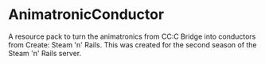 # AnimatronicConductor
A resource pack to turn the animatronics from CC:C Bridge into conductors from Create: Steam 'n' Rails. This was created for the second season of the Steam 'n' Rails server.
